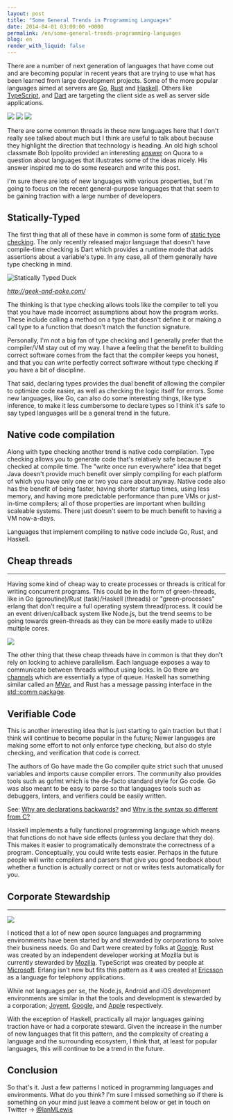 ```yaml
---
layout: post
title: "Some General Trends in Programming Languages"
date: 2014-04-01 03:00:00 +0000
permalink: /en/some-general-trends-programming-languages
blog: en
render_with_liquid: false
---
```


There are a number of next generation of languages that have come out and are
becoming popular in recent years that are trying to use what has been learned
from large development projects.  Some of the more popular languages aimed at
servers are [Go](http://golang.org), [Rust](http://www.rust-lang.org/) and
[Haskell](http://www.haskell.org/).  Others like
[TypeScript](http://www.typescriptlang.org/), and
[Dart](https://www.dartlang.org/) are targeting the client side as well as
server side applications.

<div>
<img src="https://storage.googleapis.com/static.ianlewis.org/prod/img/715/gopher_thumbnail.jpg" />
<img src="https://storage.googleapis.com/static.ianlewis.org/prod/img/715/rust-logo-128x128-blk-v2_thumbnail.png" />
<img src="https://storage.googleapis.com/static.ianlewis.org/prod/img/715/haskell-logo_thumbnail.png" />
</div>

There are some common threads in these new languages here that I don't really
see talked about much but I think are useful to talk about because they
highlight the direction that technology is heading. An old high school
classmate Bob Ippolito provided an interesting [answer](http://qr.ae/GgtRL)
on Quora to a question about languages that illustrates some of the ideas
nicely. His answer inspired me to do some research and write this post.

I'm sure there are lots of new languages with various properties, but I'm going
to focus on the recent general-purpose languages that that seem to be gaining
traction with a large number of developers.

## Statically-Typed

The first thing that all of these have in common is some form of [static type
checking](http://en.wikipedia.org/wiki/Type_system#Static_type-checking).  The
only recently released major language that doesn't have compile-time checking
is Dart which provides a runtime mode that adds assertions about a variable's
type. In any case, all of them generally have type checking in mind.

![Statically Typed Duck](https://storage.googleapis.com/static.ianlewis.org/prod/img/715/ducktyping_small.jpeg)

*http://geek-and-poke.com/*

The thinking is that type checking allows tools like the compiler to tell you
that you have made incorrect assumptions about how the program works. These
include calling a method on a type that doesn't define it or making a call
type to a function that doesn't match the function signature.

Personally, I'm not a big fan of type checking and I generally prefer that the
compiler/VM stay out of my way. I have a feeling that the benefit to building
correct software comes from the fact that the compiler keeps you honest, and
that you can write perfectly correct software without type checking if you
have a bit of discipline.

That said, declaring types provides the dual benefit of allowing the compiler
to optimize code easier, as well as checking the logic itself for errors.   Some
new languages, like Go, can also do some interesting things, like type inference, to
make it less cumbersome to declare types so I think it's safe to say typed
languages will be a general trend in the future.

## Native code compilation

Along with type checking another trend is native code compilation. Type
checking allows you to generate code that's relatively safe because it's
checked at compile time. The "write once run everywhere" idea that beget Java
doesn't provide much benefit over simply compiling for each platform of which
you have only one or two you care about anyway. Native code also has the
benefit of being faster, having shorter startup times, using less memory, and
having more predictable performance than pure VMs or just-in-time compilers;
all of those properties are important when building scaleable systems. There
just doesn't seem to be much benefit to having a VM now-a-days.

Languages that implement compiling to native code include Go, Rust, and
Haskell.

## Cheap threads
-----------------------

Having some kind of cheap way to create processes or threads is critical for
writing concurrent programs. This could be in the form of green-threads, like
in Go (goroutine)/Rust (task)/Haskell (threads) or "green-processes" erlang
that don't require a full operating system thread/process.  It could be an
event driven/callback system like Node.js, but the trend seems to be going
towards green-threads as they can be more easily made to utilize multiple
cores.

![](https://storage.googleapis.com/static.ianlewis.org/prod/img/715/cheap_threads_small.jpg)

The other thing that these cheap threads have in common is that they don't rely
on locking to achieve parallelism. Each language exposes a way to communicate
between threads without using locks. In Go there are
[channels](http://golang.org/doc/effective_go.html#channels) which are
essentially a type of queue. Haskell has something similar called an
[MVar](http://hackage.haskell.org/package/base-4.6.0.1/docs/Control-Concurrent-MVar.html),
and Rust has a message passing interface in the [std::comm
package](http://static.rust-lang.org/doc/master/std/comm/index.html).

## Verifiable Code

This is another interesting idea that is just starting to gain traction but
that I think will continue to become popular in the future; Newer languages are
making some effort to not only enforce type checking, but also do style
checking, and verification that code is correct.

The authors of Go have made the Go compiler quite strict such that unused
variables and imports cause compiler errors. The community also provides
tools such as gofmt which is the de-facto standard style for Go code. Go
was also meant to be easy to parse so that languages tools such as debuggers,
linters, and verifiers could be easily written.

See: [Why are declarations
backwards?](http://golang.org/doc/faq#declarations_backwards) and [Why is the
syntax so different from C?](http://golang.org/doc/faq#different_syntax)

Haskell implements a fully functional programming language which means that
functions do not have side effects (unless you declare that they do). This
makes it easier to programatically demonstrate the correctness of a program.
Conceptually, you could write tests easier. Perhaps in the future people will
write compilers and parsers that give you good feedback about whether a
function is actually correct or not or writes tests automatically for you.

## Corporate Stewardship
----------------------------------

![](https://storage.googleapis.com/static.ianlewis.org/prod/img/715/golang_small.jpg)

I noticed that a lot of new open source languages and programming environments
have been started by and stewarded by corporations to solve their business
needs. Go and Dart were created by folks at [Google](http://www.google.com/).
Rust was created by an independent developer working at Mozilla but is
currently stewarded by [Mozilla](http://www.mozilla.com/).  TypeScript was
created by people at [Microsoft](http://www.microsoft.com/).  Erlang isn't new
but fits this pattern as it was created at [Ericsson](http://www.ericsson.com/)
as a language for telephony applications.

While not languages per se, the Node.js, Android and iOS development
environments are similar in that the tools and development is stewarded by a
corporation; [Joyent](http://www.joyent.com/),
[Google](http://www.google.com/), and [Apple](http://www.apple.com/)
respectively.

With the exception of Haskell, practically all major languages gaining traction
have or had a corporate steward. Given the increase in the number of new
languages that fit this pattern, and the complexity of creating a language and
the surrounding ecosystem, I think that, at least for popular languages, this
will continue to be a trend in the future.

## Conclusion

So that's it. Just a few patterns I noticed in programming languages and
environments. What do you think?  I'm sure I missed something so if there is
something on your mind just leave a comment below or get in touch on Twitter →
[@IanMLewis](https://twitter.com/IanMLewis)